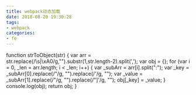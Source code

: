 ```yaml
---
title: webpack动态加载
date: 2018-08-20 19:30:28
tags: 
- webpack
categories: 
- fe
---
```

function strToObject(str) {
    var arr = str.replace(/\s|\xA0/g,"").substr(1,str.length-2).split(',');
    var obj = {};
    for (var i = 0, _len = arr.length; i < _len; i++) {
        var _subArr = arr[i].split(":");
        var _key = _subArr[0].replace(/\"/g, "").replace(/\'/g, "");
        var _value = _subArr[1].replace(/\"/g, "").replace(/\"]'/g, "");
        obj[_key] = _value;
    }
    console.log(obj);
    return obj;
}